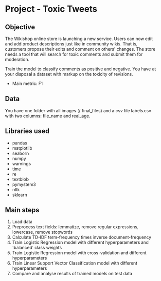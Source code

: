 # Project - Toxic Tweets


## Objective

The Wikishop online store is launching a new service. Users can now edit and add product descriptions just like in community wikis. That is, customers propose their edits and comment on others' changes. The store needs a tool that will search for toxic comments and submit them for moderation.

Train the model to classify comments as positive and negative. You have at your disposal a dataset with markup on the toxicity of revisions.

- Main metric: F1


## Data

You have one folder with all images (/ final_files) and a csv file labels.csv with two columns: file_name and real_age.


## Libraries used

- pandas
- matplotlib
- seaborn
- numpy
- warnings
- time
- re
- textblob
- pymystem3
- nltk
- sklearn


## Main steps

1. Load data
2. Preprocess text fields: lemmatize, remove regular expressions, lowercase, remove stopwords
3. Calculate TD-IDF term-frequency times inverse document-frequency
4. Train Logistic Regression model with different hyperparameters and 'balanced' class weights
5. Train Logistic Regression model with cross-validation and different hyperparameters
6. Train Linear Support Vector Classification model with different hyperparameters
7. Compare and analyse results of trained models on test data
